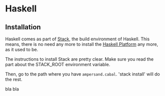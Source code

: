 # Haskell

## Installation

Haskell comes as part of [Stack](http://haskellstack.org), the build environment of Haskell. This means, there is no need any more to install the [Haskell Platform](https://www.haskell.org/platform/) any more, as it used to be.

The instructions to install Stack are pretty clear. Make sure you read the part about the STACK\_ROOT environment variable.

Then, go to the path where you have `ampersand.cabal`. 'stack install' will do the rest.





bla bla

